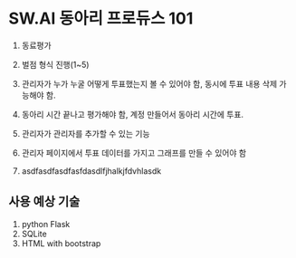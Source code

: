 # SW.AI 동아리 프로듀스 101

1. 동료평가
2. 벌점 형식 진행(1~5)
3. 관리자가 누가 누굴 어떻게 투표했는지 볼 수 있어야 함, 동시에 투표 내용 삭제 가능해야 함.
4. 동아리 시간 끝나고 평가해야 함, 계정 만들어서 동아리 시간에 투표.
5. 관리자가 관리자를 추가할 수 있는 기능
6. 관리자 페이지에서 투표 데이터를 가지고 그래프를 만들 수 있어야 함

7. asdfasdfasdfasfdasdlfjhalkjfdvhlasdk

## 사용 예상 기술
1. python Flask
2. SQLite
3. HTML with bootstrap
